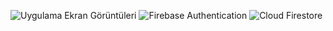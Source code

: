 ![Uygulama Ekran Görüntüleri](https://github.com/user-attachments/assets/5f9ceab0-9dfd-4c3f-a10e-49dd22e791a4)
![Firebase Authentication](https://github.com/user-attachments/assets/347759b0-b2c9-4b26-9cc8-13085418ba55)
![Cloud Firestore](https://github.com/user-attachments/assets/8239fd8e-eaab-4153-8172-067ad8ff8b77)
